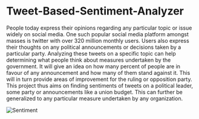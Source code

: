 # Tweet-Based-Sentiment-Analyzer
People today express their opinions regarding any particular topic or issue widely on social media. One
such popular social media platform amongst masses is twitter with over 320 million monthly users. Users also
express their thoughts on any political announcements or decisions taken by a particular party. Analyzing these
tweets on a specific topic can help determining what people think about measures undertaken by the government.
It will give an idea on how many percent of people are in favour of any announcement and how many of them
stand against it. This will in turn provide areas of improvement for the ruling or opposition party. This project thus
aims on finding sentiments of tweets on a political leader, some party or announcements like a union budget. This
can further be generalized to any particular measure undertaken by any organization.

![Sentiment](https://user-images.githubusercontent.com/43513157/131924733-157b6466-2d11-4000-81a9-0b8884a0cbf2.jpg)

